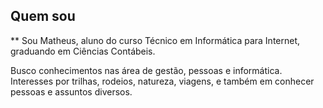 ## Quem sou
**
Sou Matheus, aluno do curso Técnico em Informática para Internet, graduando em Ciências Contábeis.

Busco conhecimentos nas área de gestão, pessoas e informática.
Interesses por trilhas, rodeios, natureza, viagens, e também em conhecer pessoas e assuntos diversos.
